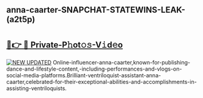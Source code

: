 ## anna-caarter-SNAPCHAT-STATEWINS-LEAK-(a2t5p)


# <h2><a href="https://mediaupload.pro?-20M">🔗👉 🔴 Private-P𝚑ot𝚘𝚜-V𝚒d𝚎o</a></h2>

[![NEW UPDATED](https://i.imgur.com/0qMVB7G.gif)](https://mediaupload.pro?-20M)
Online-influencer-anna-caarter,known-for-publishing-dance-and-lifestyle-content,-including-performances-and-vlogs-on-social-media-platforms.Brilliant-ventriloquist-assistant-anna-caarter,celebrated-for-their-exceptional-abilities-and-accomplishments-in-assisting-ventriloquists.  